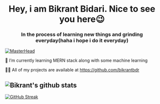 <h1 align="center">Hey, i am Bikrant Bidari. Nice to see you here😉</h1>
<h3 align="center">In the process of learning new things and grinding everyday(haha i hope i do it everyday)</h3>

[![MasterHead](https://res.cloudinary.com/practicaldev/image/fetch/s--WPQ75f2s--/c_imagga_scale,f_auto,fl_progressive,h_420,q_auto,w_1000/https://dev-to-uploads.s3.amazonaws.com/uploads/articles/epv55hgtsfi8csprpj9u.jpg)](https://github.com/bikrantbdr)

🌱 I’m currently learning MERN stack along with some machine learning

👨‍💻 All of my projects are available at https://github.com/bikrantbdr


![Bikrant's github stats](https://github-readme-stats.vercel.app/api?username=bikrantbdr&show_icons=true&theme=radical)
----------------------

[![GitHub Streak](https://streak-stats.demolab.com?user=bikrantbdr&theme=radical&hide_border=true)](https://git.io/streak-stats)

